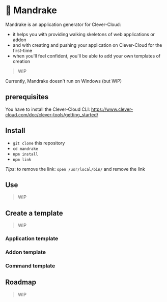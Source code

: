 # :tophat: Mandrake

Mandrake is an application generator for Clever-Cloud:

- it helps you with providing walking skeletons of web applications or addon
- and with creating and pushing your application on Clever-Cloud for the first-time
- when you'll feel confident, you'll be able to add your own templates of creation

> WIP

Currently, Mandrake doesn't run on Windows (but WIP)

## prerequisites

You have to install the Clever-Cloud CLI: https://www.clever-cloud.com/doc/clever-tools/getting_started/

## Install

- `git clone` this repository
- `cd mandrake`
- `npm install`
- `npm link`

*Tips*: to remove the link: `open /usr/local/bin/` and remove the link

## Use

> WIP

## Create a template

> WIP

### Application template

### Addon template

### Command template

## Roadmap

> WIP
